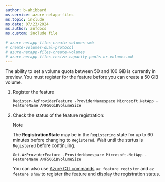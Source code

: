 ```yaml
---
author: b-ahibbard
ms.service: azure-netapp-files
ms.topic: include
ms.date: 07/23/2024
ms.author: anfdocs
ms.custom: include file

# azure-netapp-files-create-volumes-smb
# create-volumes-dual-protocol
# azure-netapp-files-create-volumes
# azure-netapp-files-resize-capacity-pools-or-volumes.md
---
```


The ability to set a volume quota between 50 and 100 GiB is currently in preview. You must register for the feature before you can create a 50 GiB volume. 

1. Register the feature

    ```azurepowershell-interactive
    Register-AzProviderFeature -ProviderNamespace Microsoft.NetApp -FeatureName ANF50GiBVolumeSize
    ```

2. Check the status of the feature registration: 

    > [!NOTE]
    > The **RegistrationState** may be in the `Registering` state for up to 60 minutes before changing to `Registered`. Wait until the status is `Registered` before continuing.

    ```azurepowershell-interactive
    Get-AzProviderFeature -ProviderNamespace Microsoft.NetApp -FeatureName ANF50GiBVolumeSize
    ```
    
    You can also use [Azure CLI commands](/cli/azure/feature) `az feature register` and `az feature show` to register the feature and display the registration status. 
